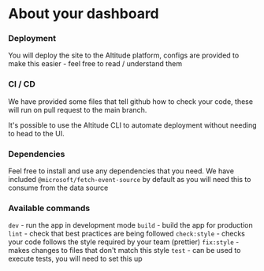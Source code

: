 # About your dashboard

### Deployment

You will deploy the site to the Altitude platform, configs are provided to make this easier - feel free to read / understand them

### CI / CD

We have provided some files that tell github how to check your code, these will run on pull request to the main branch.

It's possible to use the Altitude CLI to automate deployment without needing to head to the UI.

### Dependencies

Feel free to install and use any dependencies that you need. We have included `@microsoft/fetch-event-source` by default as you will need this to consume from the data source

### Available commands

`dev` - run the app in development mode
`build` - build the app for production
`lint` - check that best practices are being followed
`check:style` - checks your code follows the style required by your team (prettier)
`fix:style` - makes changes to files that don't match this style
`test` - can be used to execute tests, you will need to set this up
